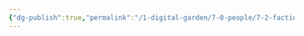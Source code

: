 ```yaml
---
{"dg-publish":true,"permalink":"/1-digital-garden/7-0-people/7-2-factions/7-4-hufflepuff-house/"}
---
```


